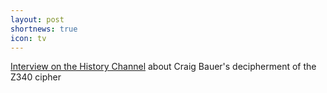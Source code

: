 ```yaml
---
layout: post
shortnews: true
icon: tv
---
```


[Interview on the History Channel](https://www.history.com/shows/the-hunt-for-the-zodiac-killer) about Craig Bauer's decipherment of the Z340 cipher

